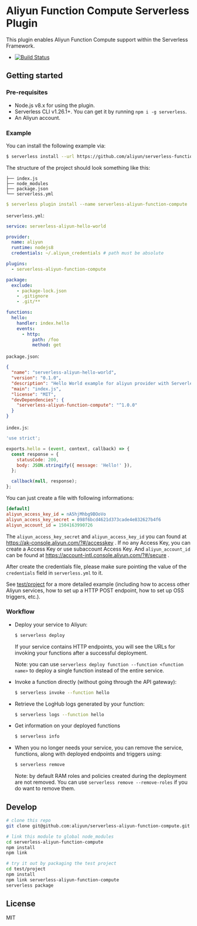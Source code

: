 # Aliyun Function Compute Serverless Plugin

This plugin enables Aliyun Function Compute support within the Serverless Framework.

- [![Build Status](https://travis-ci.org/aliyun/serverless-aliyun-function-compute.svg?branch=master)](https://travis-ci.org/aliyun/serverless-aliyun-function-compute)

## Getting started

### Pre-requisites

* Node.js v8.x for using the plugin.
* Serverless CLI v1.26.1+. You can get it by running `npm i -g serverless`.
* An Aliyun account.

### Example

You can install the following example via:

```sh
$ serverless install --url https://github.com/aliyun/serverless-function-compute-examples/tree/master/aliyun-nodejs
```

The structure of the project should look something like this:

```
├── index.js
├── node_modules
├── package.json
└── serverless.yml
```

```yaml
$ serverless plugin install --name serverless-aliyun-function-compute
```

`serverless.yml`:

```yaml
service: serverless-aliyun-hello-world

provider:
  name: aliyun
  runtime: nodejs8
  credentials: ~/.aliyun_credentials # path must be absolute

plugins:
  - serverless-aliyun-function-compute

package:
  exclude:
    - package-lock.json
    - .gitignore
    - .git/**

functions:
  hello:
    handler: index.hello
    events:
      - http:
          path: /foo
          method: get
```

`package.json`:

```json
{
  "name": "serverless-aliyun-hello-world",
  "version": "0.1.0",
  "description": "Hello World example for aliyun provider with Serverless Framework.",
  "main": "index.js",
  "license": "MIT",
  "devDependencies": {
    "serverless-aliyun-function-compute": "^1.0.0"
  }
}
```

`index.js`:

```js
'use strict';

exports.hello = (event, context, callback) => {
  const response = {
    statusCode: 200,
    body: JSON.stringify({ message: 'Hello!' }),
  };

  callback(null, response);
};
```

You can just create a file with following informations:

```ini
[default]
aliyun_access_key_id = nA5hjMhbg9BOoVo
aliyun_access_key_secret = 098f6bcd4621d373cade4e832627b4f6
aliyun_account_id = 1504163990726
```

The `aliyun_access_key_secret` and `aliyun_access_key_id` you can found at https://ak-console.aliyun.com/?#/accesskey . If no any Access Key, you can create a Access Key or use subaccount Access Key. And `aliyun_account_id` can be found at https://account-intl.console.aliyun.com/?#/secure .

After create the credentials file, please make sure pointing the value of the `credentials` field in `serverless.yml` to it.

See [test/project](./test/project) for a more detailed example (including how to access other Aliyun services, how to set up a HTTP POST endpoint, how to set up OSS triggers, etc.).

### Workflow

* Deploy your service to Aliyun:

  ```sh
  $ serverless deploy
  ```

  If your service contains HTTP endpoints, you will see the URLs for invoking your functions after a successful deployment.

  Note: you can use `serverless deploy function --function <function name>` to deploy a single function instead of the entire service.
* Invoke a function directly (without going through the API gateway):

  ```sh
  $ serverless invoke --function hello
  ```
* Retrieve the LogHub logs generated by your function:

  ```sh
  $ serverless logs --function hello
  ```
* Get information on your deployed functions

  ```sh
  $ serverless info
  ```
* When you no longer needs your service, you can remove the service, functions, along with deployed endpoints and triggers using:

  ```sh
  $ serverless remove
  ```

  Note: by default RAM roles and policies created during the deployment are not removed. You can use `serverless remove --remove-roles` if you do want to remove them.

## Develop

```sh
# clone this repo
git clone git@github.com:aliyun/serverless-aliyun-function-compute.git

# link this module to global node_modules
cd serverless-aliyun-function-compute
npm install
npm link

# try it out by packaging the test project
cd test/project
npm install
npm link serverless-aliyun-function-compute
serverless package
```

## License

MIT
